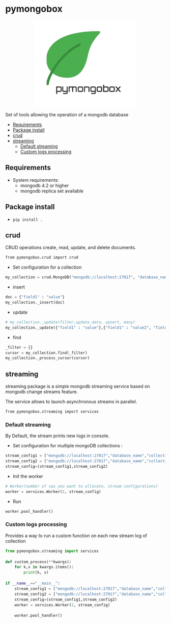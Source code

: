 # pymongobox 

<p align="center">
  <img src="logo.png">
</p>


Set of tools allowing the operation of a mongodb database





* [Requirements](#requirements)
* [Package install](#package-install)
* [crud](#crud)
* [streaming](#streaming)
	* [Default streaming](#default-streaming)
	* [Custom logs processing](#custom-logs-processing)


## Requirements 
* System requirements:
	- mongodb 4.2 or higher
	- mongodb replica set available

## Package install 
- `pip install .`

## crud 
CRUD operations create, read, update, and delete documents.
```bash
from pymongobox.crud import crud
```
- Set configuration for a collection 
```python
my_collection = crud.MongoDB("mongodb://localhost:27017", "database_name", "collection_name")
```
- insert 
```python 
doc = {"field1" : "value"}
my_collection._insert(doc)
```

- update 
```python 
# my_collection._update(filter,update_data, upsert, many)
my_collection._update({"field1" : "value"},{"field1" : "value2", "field2" : [1,2,3]}, False, True)
```

- find 
```python
_filter = {}
cursor = my_collection.find(_filter)
my_collection._process_cursor(cursor)
```

## streaming
streaming package is a simple mongodb streaming service based on mongodb change streams feature.

The service allows to launch asynchronous streams in parallel.

```bash
from pymongobox.streaming import services
```

### Default streaming 
By Default, the stream prints new logs in console. 

- Set configuration for multiple mongoDB collections :
```python 
stream_config1 = ["mongodb://localhost:27017","database_name","collection_name1"]
stream_config2 = ["mongodb://localhost:27017","database_name","collection_name2"]
stream_config=(stream_config1,stream_config2)
```
- Init the worker
```python 
# Worker(number of cpu you want to allocate, stream configurations)
worker = services.Worker(2, stream_config)
```

- Run
```python 
worker.pool_handler()
```
### Custom logs processing
Provides a way to run a custom function on each new stream log of collection
```python
from pymongobox.streaming import services

def custom_process(**kwargs): 
    for k,v in kwargs.items(): 
        print(k, v)

if __name__=="__main__":
    stream_config1 = ["mongodb://localhost:27017","database_name","collection_name1", custom_process]
    stream_config2 = ["mongodb://localhost:27017","database_name","collection_name2", custom_process]
    stream_config=(stream_config1,stream_config2)
    worker = services.Worker(2, stream_config)

    worker.pool_handler()
```
